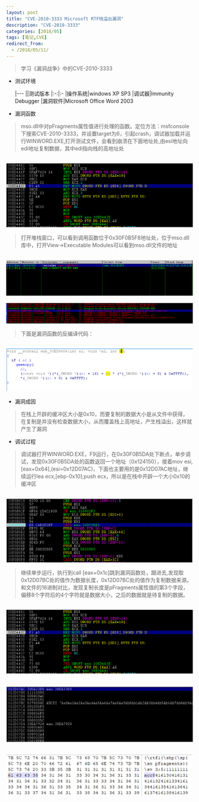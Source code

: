 ```yaml
---
layout: post
title: "CVE-2010-3333 Microsoft RTF栈溢出漏洞"
description: "CVE-2010-3333"
categories: [2018/05]
tags: [笔记,CVE]
redirect_from:
  - /2018/05/11/
---
```


> 学习《漏洞战争》中的CVE-2010-3333

* 测试环境

	|---
	||测试版本
	|:-:|:-
	|操作系统|windows XP SP3
	|调试器|Immunity Debugger
	|漏洞软件|Microsoft Office Word 2003

* 漏洞函数

> mso.dll中对pFragments属性值进行处理的函数。定位方法：msfconsole下搜索CVE-2010-3333，并设置target为6，引起crash，调试器加载并运行WINWORD.EXE,打开测试文件，会看到崩溃在下面地址处,由esi地址向edi地址复制数据，其中edi指向栈的高地址处

&emsp;&emsp;&emsp;![cve-2010-2333-crash](https://raw.githubusercontent.com/lm0963/lm0963.github.io/master/assets/images/screenshots/cve-2010-3333/crash.png)

> 打开堆栈窗口，可以看到调用函数位于0x30F0B5F8地址处，位于mso.dll库中，打开View->Executable Modules可以看到mso.dll文件的地址

&emsp;&emsp;&emsp;![cve-2010-3333-backtrace](https://raw.githubusercontent.com/lm0963/lm0963.github.io/master/assets/images/screenshots/cve-2010-3333/backtrace.png)
&emsp;&emsp;&emsp;![cve-2010-3333-mso](https://raw.githubusercontent.com/lm0963/lm0963.github.io/master/assets/images/screenshots/cve-2010-3333/mso.png)

> 下面是漏洞函数的反编译代码：

&emsp;&emsp;&emsp;![cve-2010-3333-vuln_func](https://raw.githubusercontent.com/lm0963/lm0963.github.io/master/assets/images/screenshots/cve-2010-3333/vuln_func.png)

* 漏洞成因

> 在栈上开辟的缓冲区大小是0x10，而要复制的数据大小是从文件中获得，在复制是并没有检查数据大小，从而覆盖栈上高地址，产生栈溢出，这样就产生了漏洞

* 调试过程

> 调试器打开WINWORD.EXE，F9运行，在0x30F0B5DA处下断点，单步调试，发现0x30F0B5DA处的函数返回一个地址（0x124150），接着mov esi,[eax+0x64],(esi=0x12D07AC)，下面也主要用的是0x12D07AC地址，继续运行lea ecx,[ebp-0x10];push ecx，所以是在栈中开辟一个大小0x10的缓冲区

&emsp;&emsp;&emsp;![cve-2010-3333-30f0b5da](https://raw.githubusercontent.com/lm0963/lm0963.github.io/master/assets/images/screenshots/cve-2010-3333/30f0b5da.png)

> 继续单步运行，执行到call [eax+0x1c]跳到漏洞函数处，跟进去,发现取0x12D07BC处的值作为数据长度，0x12D07BC处的值作为复制数据来源。 和文件的16进制对比，发现复制长度是pFragments属性值的第3个字段，偏移8个字符后的4个字符就是数据大小，之后的数据就是待复制的数据。

&emsp;&emsp;&emsp;![cve-2010-3333-crash](https://raw.githubusercontent.com/lm0963/lm0963.github.io/master/assets/images/screenshots/cve-2010-3333/crash.png)

&emsp;&emsp;&emsp;![cve-2010-3333-shuju](https://raw.githubusercontent.com/lm0963/lm0963.github.io/master/assets/images/screenshots/cve-2010-3333/shuju.png)

&emsp;&emsp;&emsp;![cve-2010-3333-poc_shuju](https://raw.githubusercontent.com/lm0963/lm0963.github.io/master/assets/images/screenshots/cve-2010-3333/poc_shuju.png)